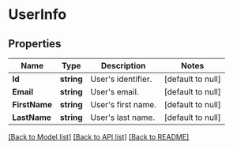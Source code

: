 # UserInfo

## Properties
Name | Type | Description | Notes
------------ | ------------- | ------------- | -------------
**Id** | **string** | User&#x27;s identifier. | [default to null]
**Email** | **string** | User&#x27;s email. | [default to null]
**FirstName** | **string** | User&#x27;s first name. | [default to null]
**LastName** | **string** | User&#x27;s last name. | [default to null]

[[Back to Model list]](../README.md#documentation-for-models) [[Back to API list]](../README.md#documentation-for-api-endpoints) [[Back to README]](../README.md)

